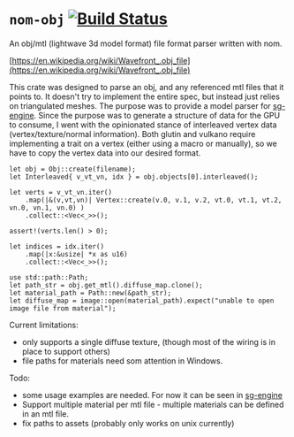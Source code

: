 # `nom-obj` [![Build Status](https://travis-ci.org/dwerner/nom-obj.svg?branch=master)](https://travis-ci.org/dwerner/nom-obj)

An obj/mtl (lightwave 3d model format) file format parser written with nom.

[https://en.wikipedia.org/wiki/Wavefront_.obj_file](https://en.wikipedia.org/wiki/Wavefront_.obj_file)

This crate was designed to parse an obj, and any referenced mtl files that it points to. It doesn't try to implement the entire spec, but instead just relies on triangulated meshes. The purpose was to provide a model parser for [sg-engine](https://github.com/dwerner/sg-engine). Since the purpose was to generate a structure of data for the GPU to consume, I went with the opinionated stance of interleaved vertex data (vertex/texture/normal information). Both glutin and vulkano require implementing a trait on a vertex (either using a macro or manually), so we have to copy the vertex data into our desired format.


```
let obj = Obj::create(filename);
let Interleaved{ v_vt_vn, idx } = obj.objects[0].interleaved();

let verts = v_vt_vn.iter()
	.map(|&(v,vt,vn)| Vertex::create(v.0, v.1, v.2, vt.0, vt.1, vt.2, vn.0, vn.1, vn.0) )
	.collect::<Vec<_>>();

assert!(verts.len() > 0);

let indices = idx.iter()
	.map(|x:&usize| *x as u16)
	.collect::<Vec<_>>();

use std::path::Path;
let path_str = obj.get_mtl().diffuse_map.clone();
let material_path = Path::new(&path_str);
let diffuse_map = image::open(material_path).expect("unable to open image file from material");

```

Current limitations:
- only supports a single diffuse texture, (though most of the wiring is in place to support others)
- file paths for materials need som  attention in Windows.

Todo:
- some usage examples are needed. For now it can be seen in [sg-engine](https://github.com/dwerner/sg-engine/blob/master/game_state/src/model.rs) 
- Support multiple material per mtl file - multiple materials can be defined in an mtl file.
- fix paths to assets (probably only works on unix currently)
